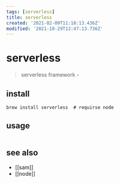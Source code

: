 ```yaml
---
tags: [serverless]
title: serverless
created: '2021-02-09T11:18:13.436Z'
modified: '2021-10-29T12:47:13.736Z'
---
```


# serverless

> serverless framework - 

## install
`brew install serverless  # requirse node`

## usage
```sh
```

## see also
- [[sam]]
- [[node]]
